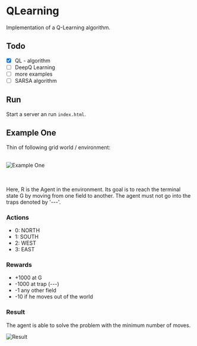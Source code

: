 # QLearning
Implementation of a Q-Learning algorithm.

## Todo
- [x] QL - algorithm
- [ ] DeepQ Learning
- [ ] more examples
- [ ] SARSA algorithm

## Run
Start a server an run `index.html`.

## Example One
Thin of following grid world / environment:
<br><br>

![Example One](https://github.com/moritzmitterdorfer/QLearning/blob/master/grid.png)

<br><br>
Here, R is the Agent in the environment. Its goal is to reach the terminal state G by moving from one field to another. The agent must not go into the traps denoted by  '---'.

### Actions
- 0: NORTH
- 1: SOUTH
- 2: WEST
- 3: EAST

### Rewards
- +1000 at G
- -1000 at trap (---)
- -1 any other field
- -10 if he moves out of the world

### Result
The agent is able to solve the problem with the minimum number of moves.

![Result](https://github.com/moritzmitterdorfer/QLearning/blob/master/output_img.png)
